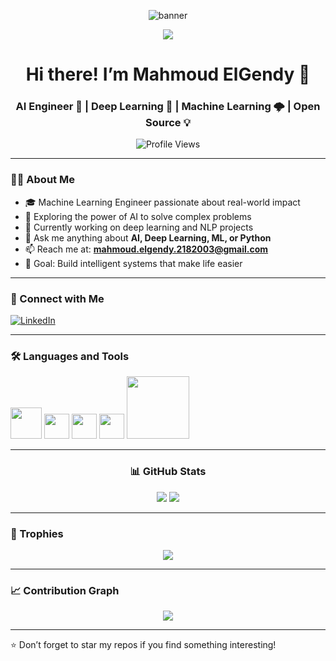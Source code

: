 <p align="center">
  <img src="assets/banner.gif" alt="banner" />
</p>

<div align="center"> 
  <a href="https://github.com/mahmoud375">
    <img src="https://github-widgetbox.vercel.app/api/profile?username=mahmoud375&data=followers,repositories,stars,commits&theme=dark" />
  </a>
</div>

<h1 align="center">Hi there! I’m Mahmoud ElGendy 🚀</h1>
<h3 align="center">AI Engineer 🧠 | Deep Learning 🤖 | Machine Learning 🌩️ | Open Source 💡</h3>

<p align="center">
  <img src="https://komarev.com/ghpvc/?username=mahmoud375&label=Profile%20views&color=0e75b6&style=flat" alt="Profile Views" />
</p>

---

### 👨‍💻 About Me

- 🎓 Machine Learning Engineer passionate about real-world impact
- 🔬 Exploring the power of AI to solve complex problems
- 🔭 Currently working on deep learning and NLP projects
- 💬 Ask me anything about **AI, Deep Learning, ML, or Python**
- 📫 Reach me at: **mahmoud.elgendy.2182003@gmail.com**
- 🎯 Goal: Build intelligent systems that make life easier

---

### 🔗 Connect with Me

[![LinkedIn](https://img.shields.io/badge/LinkedIn-0077B5?style=for-the-badge&logo=linkedin&logoColor=white)](https://www.linkedin.com/in/mahmoud-elgendy2003)
<!-- أضف حساباتك الأخرى لو تحب -->
<!-- [![Kaggle](https://img.shields.io/badge/Kaggle-20BEFF?style=for-the-badge&logo=kaggle&logoColor=white)](https://www.kaggle.com/username) -->
<!-- [![HackerRank](https://img.shields.io/badge/HackerRank-2EC866?style=for-the-badge&logo=HackerRank&logoColor=white)](https://www.hackerrank.com/username) -->

---

### 🛠️ Languages and Tools

<p align="left">
  <img src="https://media.giphy.com/media/LMt9638dO8dftAjtco/giphy.gif" width="50"/> <!-- Python -->
  <img src="https://cdn.simpleicons.org/jupyter/F37626" height="40"/> <!-- Jupyter -->
  <img src="https://cdn.simpleicons.org/mysql/4479A1" height="40"/> <!-- MySQL -->
  <img src="https://cdn.simpleicons.org/linux/FCC624" height="40"/> <!-- Linux -->
  <img src="https://media.giphy.com/media/kH1DBkPNyZPOk0BxrM/giphy.gif" width="100"/> <!-- Git -->
</p>


---

<h3 align="center">📊 GitHub Stats</h3>

<div align="center">
  <img src="https://readmestats.999857.xyz/api?username=mahmoud375&show_icons=true&theme=dark" />
  <img src="https://github-readme-streak-stats.herokuapp.com/?user=mahmoud375&theme=dark" />
</div>

---


### 🧩 Trophies

<p align="center">
  <img src="https://github-profile-trophy.vercel.app/?username=mahmoud375&column=-1&theme=onedark" />
</p>

---

### 📈 Contribution Graph

<p align="center">
  <img src="https://github-readme-activity-graph.vercel.app/graph?username=mahmoud375&bg_color=12111d&color=ffffff&line=1055e0&point=00ff11&area=true&hide_border=true" />
</p>

---

⭐️ Don’t forget to star my repos if you find something interesting!
